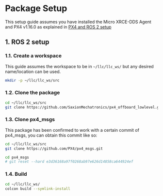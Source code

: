 # Package Setup
This setup guide assumes you have installed the Micro XRCE-DDS Agent and PX4 v1.16.0
as explained in [PX4 and ROS 2 setup](ros_px4_setup.md)
## 1. ROS 2 setup

### 1.1. Create a workspace
This guide assumes the workspace to be in ``~/llc/llc_ws/`` but any desired name/location can be used.
```bash
mkdir -p ~/llc/llc_ws/src
```

### 1.2. Clone the package
```bash
cd ~/llc/llc_ws/src
git clone https://github.com/SaxionMechatronics/px4_offboard_lowlevel.git
```

### 1.3. Clone px4_msgs
This package has been confirmed to work with a certain commit of px4_msgs, you can obtain this commit like so:
```bash
cd ~/llc/llc_ws/src
git clone https://github.com/PX4/px4_msgs.git

cd px4_msgs
# git reset --hard e3d36168a97f0268ab97e626d14858ca644924ef
```

### 1.4. Build
```bash
cd ~/llc/llc_ws/
colcon build --symlink-install
```